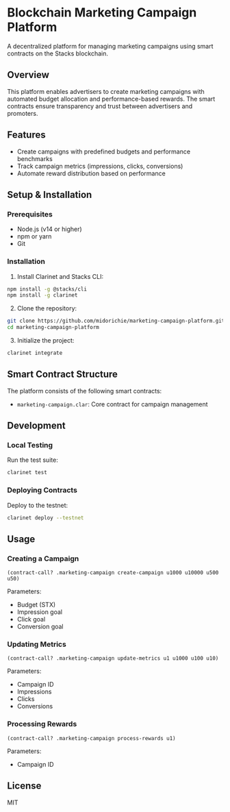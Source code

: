 # Blockchain Marketing Campaign Platform

A decentralized platform for managing marketing campaigns using smart contracts on the Stacks blockchain.

## Overview

This platform enables advertisers to create marketing campaigns with automated budget allocation and performance-based rewards. The smart contracts ensure transparency and trust between advertisers and promoters.

## Features

- Create campaigns with predefined budgets and performance benchmarks
- Track campaign metrics (impressions, clicks, conversions)
- Automate reward distribution based on performance

## Setup & Installation

### Prerequisites

- Node.js (v14 or higher)
- npm or yarn
- Git

### Installation

1. Install Clarinet and Stacks CLI:
```bash
npm install -g @stacks/cli
npm install -g clarinet
```

2. Clone the repository:
```bash
git clone https://github.com/midorichie/marketing-campaign-platform.git
cd marketing-campaign-platform
```

3. Initialize the project:
```bash
clarinet integrate
```

## Smart Contract Structure

The platform consists of the following smart contracts:

- `marketing-campaign.clar`: Core contract for campaign management

## Development

### Local Testing

Run the test suite:
```bash
clarinet test
```

### Deploying Contracts

Deploy to the testnet:
```bash
clarinet deploy --testnet
```

## Usage

### Creating a Campaign

```clarity
(contract-call? .marketing-campaign create-campaign u1000 u10000 u500 u50)
```

Parameters:
- Budget (STX)
- Impression goal
- Click goal
- Conversion goal

### Updating Metrics

```clarity
(contract-call? .marketing-campaign update-metrics u1 u1000 u100 u10)
```

Parameters:
- Campaign ID
- Impressions
- Clicks
- Conversions

### Processing Rewards

```clarity
(contract-call? .marketing-campaign process-rewards u1)
```

Parameters:
- Campaign ID

## License

MIT
